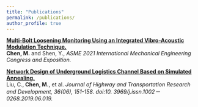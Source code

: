 ```yaml
---
title: "Publications"
permalink: /publications/
author_profile: true
---
```


<b>[Multi-Bolt Loosening Monitoring Using an Integrated Vibro-Acoustic Modulation Technique.](https://drive.google.com/file/d/1YtmvDchZphCRtUxu0Cfao9L8skNeIO4k/view?usp=sharing)</b> <br>
<b>Chen, M.</b> and Shen, Y., <i>ASME 2021 International Mechanical Engineering Congress and Exposition.</i>

<b>[Network Design of Underground Logistics Channel Based on Simulated Annealing.](http://www.gljtkj.com/CN/10.3969/j.issn.1002-0268.2019.06.019)</b> <br>
Liu, C.,<b> Chen, M.</b>, et al. <i>Journal of Highway and Transportation Research and Development, 36(06), 151-158. doi:10. 3969/j.issn.1002－0268.2019.06.019.</i>
